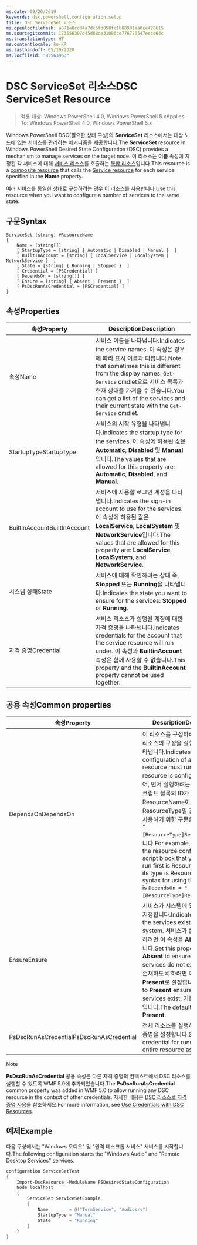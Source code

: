 ```yaml
---
ms.date: 09/20/2019
keywords: dsc,powershell,configuration,setup
title: DSC ServiceSet 리소스
ms.openlocfilehash: a071a8cdd4a7dc6fd050fc1b88901aa0ce428615
ms.sourcegitcommit: 173556307d45d88de31086ce776770547eece64c
ms.translationtype: HT
ms.contentlocale: ko-KR
ms.lasthandoff: 05/19/2020
ms.locfileid: "83563963"
---
```

# <a name="dsc-serviceset-resource"></a><span data-ttu-id="c15bb-103">DSC ServiceSet 리소스</span><span class="sxs-lookup"><span data-stu-id="c15bb-103">DSC ServiceSet Resource</span></span>

> <span data-ttu-id="c15bb-104">적용 대상: Windows PowerShell 4.0, Windows PowerShell 5.x</span><span class="sxs-lookup"><span data-stu-id="c15bb-104">Applies To: Windows PowerShell 4.0, Windows PowerShell 5.x</span></span>

<span data-ttu-id="c15bb-105">Windows PowerShell DSC(필요한 상태 구성)의 **ServiceSet** 리소스에서는 대상 노드에 있는 서비스를 관리하는 메커니즘을 제공합니다.</span><span class="sxs-lookup"><span data-stu-id="c15bb-105">The **ServiceSet** resource in Windows PowerShell Desired State Configuration (DSC) provides a mechanism to manage services on the target node.</span></span> <span data-ttu-id="c15bb-106">이 리소스는 **이름** 속성에 지정된 각 서비스에 대해 [서비스 리소스](serviceResource.md)를 호출하는 [복합 리소스](../../../resources/authoringResourceComposite.md)입니다.</span><span class="sxs-lookup"><span data-stu-id="c15bb-106">This resource is a [composite resource](../../../resources/authoringResourceComposite.md) that calls the [Service resource](serviceResource.md) for each service specified in the **Name** property.</span></span>

<span data-ttu-id="c15bb-107">여러 서비스를 동일한 상태로 구성하려는 경우 이 리소스를 사용합니다.</span><span class="sxs-lookup"><span data-stu-id="c15bb-107">Use this resource when you want to configure a number of services to the same state.</span></span>

## <a name="syntax"></a><span data-ttu-id="c15bb-108">구문</span><span class="sxs-lookup"><span data-stu-id="c15bb-108">Syntax</span></span>

```Syntax
ServiceSet [string] #ResourceName
{
    Name = [string[]]
    [ StartupType = [string] { Automatic | Disabled | Manual }  ]
    [ BuiltInAccount = [string] { LocalService | LocalSystem | NetworkService }  ]
    [ State = [string] { Running | Stopped }  ]
    [ Credential = [PSCredential] ]
    [ DependsOn = [string[]] ]
    [ Ensure = [string] { Absent | Present }  ]
    [ PsDscRunAsCredential = [PSCredential] ]
}
```

## <a name="properties"></a><span data-ttu-id="c15bb-109">속성</span><span class="sxs-lookup"><span data-stu-id="c15bb-109">Properties</span></span>

|<span data-ttu-id="c15bb-110">속성</span><span class="sxs-lookup"><span data-stu-id="c15bb-110">Property</span></span> |<span data-ttu-id="c15bb-111">Description</span><span class="sxs-lookup"><span data-stu-id="c15bb-111">Description</span></span> |
|---|---|
|<span data-ttu-id="c15bb-112">속성</span><span class="sxs-lookup"><span data-stu-id="c15bb-112">Name</span></span> |<span data-ttu-id="c15bb-113">서비스 이름을 나타냅니다.</span><span class="sxs-lookup"><span data-stu-id="c15bb-113">Indicates the service names.</span></span> <span data-ttu-id="c15bb-114">이 속성은 경우에 따라 표시 이름과 다릅니다.</span><span class="sxs-lookup"><span data-stu-id="c15bb-114">Note that sometimes this is different from the display names.</span></span> <span data-ttu-id="c15bb-115">`Get-Service` cmdlet으로 서비스 목록과 현재 상태를 가져올 수 있습니다.</span><span class="sxs-lookup"><span data-stu-id="c15bb-115">You can get a list of the services and their current state with the `Get-Service` cmdlet.</span></span> |
|<span data-ttu-id="c15bb-116">StartupType</span><span class="sxs-lookup"><span data-stu-id="c15bb-116">StartupType</span></span> |<span data-ttu-id="c15bb-117">서비스의 시작 유형을 나타냅니다.</span><span class="sxs-lookup"><span data-stu-id="c15bb-117">Indicates the startup type for the services.</span></span> <span data-ttu-id="c15bb-118">이 속성에 허용된 값은 **Automatic**, **Disabled** 및 **Manual**입니다.</span><span class="sxs-lookup"><span data-stu-id="c15bb-118">The values that are allowed for this property are: **Automatic**, **Disabled**, and **Manual**.</span></span> |
|<span data-ttu-id="c15bb-119">BuiltInAccount</span><span class="sxs-lookup"><span data-stu-id="c15bb-119">BuiltInAccount</span></span> |<span data-ttu-id="c15bb-120">서비스에 사용할 로그인 계정을 나타냅니다.</span><span class="sxs-lookup"><span data-stu-id="c15bb-120">Indicates the sign-in account to use for the services.</span></span> <span data-ttu-id="c15bb-121">이 속성에 허용된 값은 **LocalService**, **LocalSystem** 및 **NetworkService**입니다.</span><span class="sxs-lookup"><span data-stu-id="c15bb-121">The values that are allowed for this property are: **LocalService**, **LocalSystem**, and **NetworkService**.</span></span> |
|<span data-ttu-id="c15bb-122">시스템 상태</span><span class="sxs-lookup"><span data-stu-id="c15bb-122">State</span></span> |<span data-ttu-id="c15bb-123">서비스에 대해 확인하려는 상태 즉, **Stopped** 또는 **Running**을 나타냅니다.</span><span class="sxs-lookup"><span data-stu-id="c15bb-123">Indicates the state you want to ensure for the services: **Stopped** or **Running**.</span></span> |
|<span data-ttu-id="c15bb-124">자격 증명</span><span class="sxs-lookup"><span data-stu-id="c15bb-124">Credential</span></span> |<span data-ttu-id="c15bb-125">서비스 리소스가 실행될 계정에 대한 자격 증명을 나타냅니다.</span><span class="sxs-lookup"><span data-stu-id="c15bb-125">Indicates credentials for the account that the service resource will run under.</span></span> <span data-ttu-id="c15bb-126">이 속성과 **BuiltinAccount** 속성은 함께 사용할 수 없습니다.</span><span class="sxs-lookup"><span data-stu-id="c15bb-126">This property and the **BuiltinAccount** property cannot be used together.</span></span> |

## <a name="common-properties"></a><span data-ttu-id="c15bb-127">공용 속성</span><span class="sxs-lookup"><span data-stu-id="c15bb-127">Common properties</span></span>

|<span data-ttu-id="c15bb-128">속성</span><span class="sxs-lookup"><span data-stu-id="c15bb-128">Property</span></span> |<span data-ttu-id="c15bb-129">Description</span><span class="sxs-lookup"><span data-stu-id="c15bb-129">Description</span></span> |
|---|---|
|<span data-ttu-id="c15bb-130">DependsOn</span><span class="sxs-lookup"><span data-stu-id="c15bb-130">DependsOn</span></span> |<span data-ttu-id="c15bb-131">이 리소스를 구성하려면 먼저 다른 리소스의 구성을 실행해야 함을 나타냅니다.</span><span class="sxs-lookup"><span data-stu-id="c15bb-131">Indicates that the configuration of another resource must run before this resource is configured.</span></span> <span data-ttu-id="c15bb-132">예를 들어, 먼저 실행하려는 리소스 구성 스크립트 블록의 ID가 ResourceName이고 해당 형식이 ResourceType일 경우, 이 속성을 사용하기 위한 구문은 `DependsOn = "[ResourceType]ResourceName"`입니다.</span><span class="sxs-lookup"><span data-stu-id="c15bb-132">For example, if the ID of the resource configuration script block that you want to run first is ResourceName and its type is ResourceType, the syntax for using this property is `DependsOn = "[ResourceType]ResourceName"`.</span></span> |
|<span data-ttu-id="c15bb-133">Ensure</span><span class="sxs-lookup"><span data-stu-id="c15bb-133">Ensure</span></span> |<span data-ttu-id="c15bb-134">서비스가 시스템에 있는지 여부를 지정합니다.</span><span class="sxs-lookup"><span data-stu-id="c15bb-134">Indicates whether the services exist on the system.</span></span> <span data-ttu-id="c15bb-135">서비스가 존재하지 않도록 하려면 이 속성을 **Absent**로 설정합니다.</span><span class="sxs-lookup"><span data-stu-id="c15bb-135">Set this property to **Absent** to ensure that the services do not exist.</span></span> <span data-ttu-id="c15bb-136">서비스가 존재하도록 하려면 이 속성을 **Present**로 설정합니다.</span><span class="sxs-lookup"><span data-stu-id="c15bb-136">Setting it to **Present** ensures that target services exist.</span></span> <span data-ttu-id="c15bb-137">기본값은 **Present**입니다.</span><span class="sxs-lookup"><span data-stu-id="c15bb-137">The default value is **Present**.</span></span> |
|<span data-ttu-id="c15bb-138">PsDscRunAsCredential</span><span class="sxs-lookup"><span data-stu-id="c15bb-138">PsDscRunAsCredential</span></span> |<span data-ttu-id="c15bb-139">전체 리소스를 실행하기 위한 자격 증명을 설정합니다.</span><span class="sxs-lookup"><span data-stu-id="c15bb-139">Sets the credential for running the entire resource as.</span></span> |

> [!NOTE]
> <span data-ttu-id="c15bb-140">**PsDscRunAsCredential** 공용 속성은 다른 자격 증명의 컨텍스트에서 DSC 리소스를 실행할 수 있도록 WMF 5.0에 추가되었습니다.</span><span class="sxs-lookup"><span data-stu-id="c15bb-140">The **PsDscRunAsCredential** common property was added in WMF 5.0 to allow running any DSC resource in the context of other credentials.</span></span> <span data-ttu-id="c15bb-141">자세한 내용은 [ DSC 리소스로 자격 증명 사용](../../../configurations/runasuser.md)을 참조하세요.</span><span class="sxs-lookup"><span data-stu-id="c15bb-141">For more information, see [Use Credentials with DSC Resources](../../../configurations/runasuser.md).</span></span>

## <a name="example"></a><span data-ttu-id="c15bb-142">예제</span><span class="sxs-lookup"><span data-stu-id="c15bb-142">Example</span></span>

<span data-ttu-id="c15bb-143">다음 구성에서는 "Windows 오디오" 및 "원격 데스크톱 서비스" 서비스를 시작합니다.</span><span class="sxs-lookup"><span data-stu-id="c15bb-143">The following configuration starts the "Windows Audio" and "Remote Desktop Services" services.</span></span>

```powershell
configuration ServiceSetTest
{
    Import-DscResource -ModuleName PSDesiredStateConfiguration
    Node localhost
    {
        ServiceSet ServiceSetExample
        {
            Name        = @("TermService", "Audiosrv")
            StartupType = "Manual"
            State       = "Running"
        }
    }
}
```
